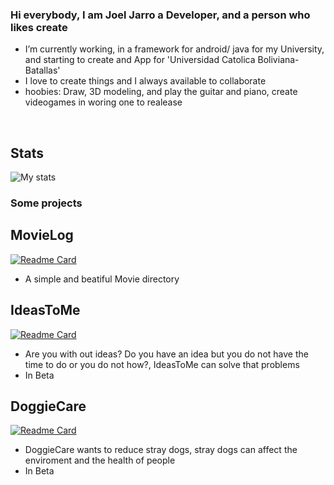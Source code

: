 ### Hi everybody, I am Joel Jarro a Developer, and a person who likes create

- I’m currently working, in a framework for android/ java for my University, and starting to create and App for 'Universidad Catolica Boliviana-Batallas'
- I love to create things and I always available to collaborate
- hoobies: Draw, 3D modeling, and play the guitar and piano, create videogames in woring one to realease

<br/>

## Stats
![My stats](https://github-readme-stats.vercel.app/api?username=H0OE&hide=contribs,prs&theme=dracula)

### Some projects
## MovieLog
[![Readme Card](https://github-readme-stats.vercel.app/api/pin/?username=H0OE&repo=MovieLog&theme=dracula)](https://github.com/H0OE/MovieLog)
- A simple and beatiful Movie directory
## IdeasToMe
[![Readme Card](https://github-readme-stats.vercel.app/api/pin/?username=H0OE&repo=IdeasToMe&theme=dracula)](https://github.com/H0OE/IdeasToMe)
- Are you with out ideas? Do you have an idea but you do not have the time to do or you do not how?, IdeasToMe can solve that problems
- In Beta

## DoggieCare
[![Readme Card](https://github-readme-stats.vercel.app/api/pin/?username=cricripaz&repo=DoggieCare&theme=dracula)](https://github.com/cricripaz/DoggieCare)
- DoggieCare wants to reduce stray dogs, stray dogs can affect the enviroment and the health of people
- In Beta

